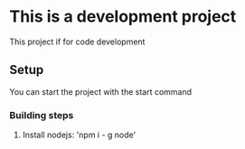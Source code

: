 # This is a development project

This project if for code development

## Setup

You can start the project with the start command

### Building steps

1. Install nodejs: 'npm i - g node'

